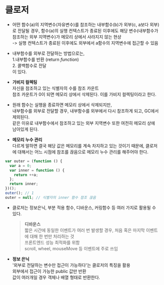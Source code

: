 # 클로저

- 어떤 함수(a)의 지역변수(자유변수)를 참조하는 내부함수(b)가 외부(c, a보다 외부)로 전달될 경우, 함수(a)의 실행 컨텍스트가 종료된 이후에도 해당 변수(내부함수가 참조하는 외부 지역변수)가 메모리 상에서 사라지지 않는 현상  
  -> 실행 컨텍스트가 종료된 이후에도 외부에서 a함수의 지역변수에 접근할 수 있음

- 내부함수를 외부로 전달하는 방법으로는,  
  1.내부함수를 반환 (return _function_)  
  2. 콜백함수로 전달  
  이 있다.

- **가비지 컬렉팅**  
  자신을 참조하고 있는 식별자의 수를 참조 카운트  
  참조 카운트가 0이 되면 메모리 상에서 삭제된다. 이를 가비지 컬렉팅이라고 한다.

- 원래 함수는 실행을 종료하면 메모리 상에서 삭제되지만,  
  내부함수를 외부로 전달할 경우, 내부함수를 외부에서 다시 참조하게 되고, GC에서 제외된다.  
  같은 이유로 내부함수에서 참조하고 있는 외부 지역변수 또한 여전히 메모리 상에 남아있게 된다.

- **메모리 누수 관리**  
  다르게 말하면 결국 해당 값은 메모리를 계속 차지하고 있는 것이기 때문에, 클로저에 대해서는 어느 시점에 참조를 끊음으로 메모리 누수 관리를 해주어야 한다.

```js
var outer = (function () {
  var a = 0;
  var inner = function () {
    return ++a;
  };
  return inner;
})();
outer(); // 1
outer = null; // 식별자의 inner 함수 참조 끊음
```

- 클로저는 정보은닉, 부분 적용 함수, 디바운스, 커링함수 등 여러 가지로 활용될 수 있다.

  > **디바운스**  
  > 짧은 시간에 동일한 이벤트가 여러 번 발생할 경우, 처음 혹은 마지막 이벤트에 대해 한 번만 처리하는 것  
  > 프론트엔드 성능 최적화를 위함  
  > scroll, wheel, mouseMove 등 이벤트에 주로 쓰임

- **정보 은닉**  
  '외부로 전달하는 변수만 접근이 가능하다'는 클로저의 특징을 활용  
  외부에서 접근이 가능한 public 값만 반환  
  값이 여러개일 경우 객체나 배열 형태로 반환한다.
